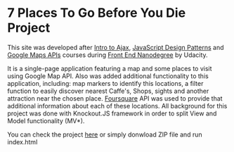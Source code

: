 # 7 Places To Go Before You Die Project

This site was developed after [Intro to Ajax](https://www.udacity.com/course/intro-to-ajax--ud110), [JavaScript Design Patterns](https://www.udacity.com/course/javascript-design-patterns--ud989) and [Google Maps APIs](https://www.udacity.com/course/google-maps-apis--ud864) courses during [Front End Nanodegree](https://www.udacity.com/course/front-end-web-developer-nanodegree--nd001) by Udacity.

It is a single-page application featuring a map and some places to visit using Google Map API. Also was added additional functionality to this application, including: map markers to identify this locations, a filter function to easily discover nearest Caffe's, Shops, sights and another attraction near the chosen place. [Foursquare](https://foursquare.com) API was used to  provide that additional information about each of these locations. All background for this project was done with Knockout.JS framework in order to split View and Model functionality (MV*).

You can check the project [here]() or simply donwload ZIP file and run index.html

